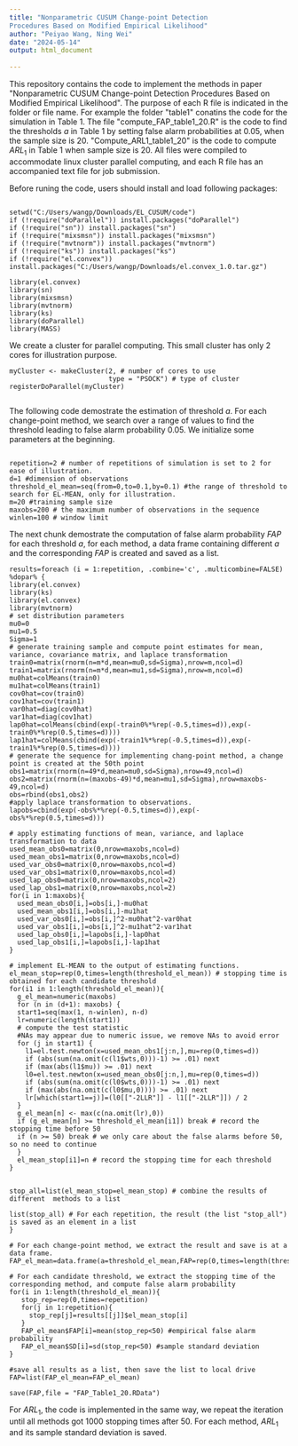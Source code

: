 ```yaml
---
title: "Nonparametric CUSUM Change-point Detection
Procedures Based on Modified Empirical Likelihood"
author: "Peiyao Wang, Ning Wei"
date: "2024-05-14"
output: html_document
 
---
```

 
This repository contains the code to implement the methods in paper  "Nonparametric CUSUM Change-point Detection
Procedures Based on Modified Empirical Likelihood". The purpose of each R file is indicated in the folder or file name. For example the folder "table1" conatins the code for the simulation in Table 1. The file "compute_FAP_table1_20.R" is the code to find the thresholds $a$ in Table 1 by setting false alarm probabilities at 0.05, when the sample size is 20. "Compute_ARL1_table1_20" is the code to compute $ARL_1$ in Table 1 when sample size is 20. All files were compiled to accommodate linux cluster parallel computing, and each R file has an accompanied text file for job submission.  

Before runing the code, users should install and load following packages: 
```{r}

setwd("C:/Users/wangp/Downloads/EL_CUSUM/code")
if (!require("doParallel")) install.packages("doParallel")
if (!require("sn")) install.packages("sn")
if (!require("mixsmsn")) install.packages("mixsmsn")
if (!require("mvtnorm")) install.packages("mvtnorm")
if (!require("ks")) install.packages("ks")
if (!require("el.convex")) install.packages("C:/Users/wangp/Downloads/el.convex_1.0.tar.gz")
 
library(el.convex)
library(sn)
library(mixsmsn)
library(mvtnorm)
library(ks)
library(doParallel)
library(MASS)
```
We create a cluster for parallel computing. This small cluster has only 2 cores for illustration purpose.

```{r}
myCluster <- makeCluster(2, # number of cores to use
                         type = "PSOCK") # type of cluster
registerDoParallel(myCluster)


```
The following code demostrate the estimation of threshold $a$. For each change-point method, we search over a range of values to find the threshold leading to false alarm probability 0.05.
We initialize some parameters at the beginning.
```{r}
 
repetition=2 # number of repetitions of simulation is set to 2 for ease of illustration.
d=1 #dimension of observations
threshold_el_mean=seq(from=0,to=0.1,by=0.1) #the range of threshold to search for EL-MEAN, only for illustration.
m=20 #training sample size
maxobs=200 # the maximum number of observations in the sequence
winlen=100 # window limit

```

The next chunk demostrate the computation of false alarm probability $FAP$ for each threshold $a$, for each method, a data frame containing different $a$ and the corresponding $FAP$ is created  and saved as a list.

```{r}
results=foreach (i = 1:repetition, .combine='c', .multicombine=FALSE) %dopar% {
library(el.convex)
library(ks)
library(el.convex)
library(mvtnorm)
# set distribution parameters 
mu0=0
mu1=0.5
Sigma=1
# generate training sample and compute point estimates for mean, variance, covariance matrix, and laplace transformation
train0=matrix(rnorm(n=m*d,mean=mu0,sd=Sigma),nrow=m,ncol=d)
train1=matrix(rnorm(n=m*d,mean=mu1,sd=Sigma),nrow=m,ncol=d)
mu0hat=colMeans(train0)
mu1hat=colMeans(train1)
cov0hat=cov(train0)
cov1hat=cov(train1)
var0hat=diag(cov0hat)
var1hat=diag(cov1hat)
lap0hat=colMeans(cbind(exp(-train0%*%rep(-0.5,times=d)),exp(-train0%*%rep(0.5,times=d))))
lap1hat=colMeans(cbind(exp(-train1%*%rep(-0.5,times=d)),exp(-train1%*%rep(0.5,times=d))))
# generate the sequence for implementing chang-point method, a change point is created at the 50th point
obs1=matrix(rnorm(n=49*d,mean=mu0,sd=Sigma),nrow=49,ncol=d)
obs2=matrix(rnorm(n=(maxobs-49)*d,mean=mu1,sd=Sigma),nrow=maxobs-49,ncol=d)
obs=rbind(obs1,obs2)
#apply laplace transformation to observations.
lapobs=cbind(exp(-obs%*%rep(-0.5,times=d)),exp(-obs%*%rep(0.5,times=d)))

# apply estimating functions of mean, variance, and laplace transformation to data
used_mean_obs0=matrix(0,nrow=maxobs,ncol=d)
used_mean_obs1=matrix(0,nrow=maxobs,ncol=d)
used_var_obs0=matrix(0,nrow=maxobs,ncol=d)
used_var_obs1=matrix(0,nrow=maxobs,ncol=d)
used_lap_obs0=matrix(0,nrow=maxobs,ncol=2)
used_lap_obs1=matrix(0,nrow=maxobs,ncol=2)
for(i in 1:maxobs){
  used_mean_obs0[i,]=obs[i,]-mu0hat
  used_mean_obs1[i,]=obs[i,]-mu1hat
  used_var_obs0[i,]=obs[i,]^2-mu0hat^2-var0hat
  used_var_obs1[i,]=obs[i,]^2-mu1hat^2-var1hat
  used_lap_obs0[i,]=lapobs[i,]-lap0hat
  used_lap_obs1[i,]=lapobs[i,]-lap1hat
}

# implement EL-MEAN to the output of estimating functions.
el_mean_stop=rep(0,times=length(threshold_el_mean)) # stopping time is obtained for each candidate threshold
for(i1 in 1:length(threshold_el_mean)){
  g_el_mean=numeric(maxobs)
  for (n in (d+1): maxobs) {
  start1=seq(max(1, n-winlen), n-d)
  lr=numeric(length(start1))
  # compute the test statistic
  #NAs may appear due to numeric issue, we remove NAs to avoid error
  for (j in start1) {
    l1=el.test.newton(x=used_mean_obs1[j:n,],mu=rep(0,times=d))
    if (abs(sum(na.omit(c(l1$wts,0)))-1) >= .01) next
    if (max(abs(l1$mu)) >= .01) next
    l0=el.test.newton(x=used_mean_obs0[j:n,],mu=rep(0,times=d))
    if (abs(sum(na.omit(c(l0$wts,0)))-1) >= .01) next
    if (max(abs(na.omit(c(l0$mu,0)))) >= .01) next
    lr[which(start1==j)]=(l0[["-2LLR"]] - l1[["-2LLR"]]) / 2
  }
  g_el_mean[n] <- max(c(na.omit(lr),0))
  if (g_el_mean[n] >= threshold_el_mean[i1]) break # record the stopping time before 50
  if (n >= 50) break # we only care about the false alarms before 50, so no need to continue
  } 
  el_mean_stop[i1]=n # record the stopping time for each threshold
}

 
stop_all=list(el_mean_stop=el_mean_stop) # combine the results of different  methods to a list
              
list(stop_all) # For each repetition, the result (the list "stop_all") is saved as an element in a list              
}              
 
# For each change-point method, we extract the result and save is at a data frame.             
FAP_el_mean=data.frame(a=threshold_el_mean,FAP=rep(0,times=length(threshold_el_mean)),SD=rep(0,times=length(threshold_el_mean)))
 
# For each candidate threshold, we extract the stopping time of the corresponding method, and compute false alarm probability
for(i in 1:length(threshold_el_mean)){
   stop_rep=rep(0,times=repetition)
   for(j in 1:repetition){
     stop_rep[j]=results[[j]]$el_mean_stop[i]
   }
   FAP_el_mean$FAP[i]=mean(stop_rep<50) #empirical false alarm probability
   FAP_el_mean$SD[i]=sd(stop_rep<50) #sample standard deviation
}
 
#save all results as a list, then save the list to local drive 
FAP=list(FAP_el_mean=FAP_el_mean) 

save(FAP,file = "FAP_Table1_20.RData")
```
For $ARL_1$, the code is implemented in the same way, we repeat the iteration until all methods got 1000 stopping times after 50. For each method, $ARL_1$ and its sample standard deviation is saved.
 
